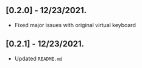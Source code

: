 ## [0.2.0] - 12/23/2021.

* Fixed major issues with original virtual keyboard

## [0.2.1] - 12/23/2021.

* Updated `README.md`

